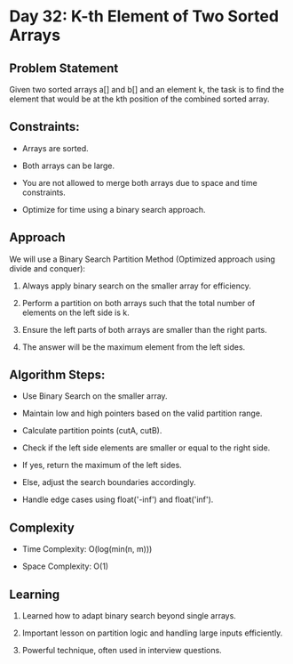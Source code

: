 # Day 32: K-th Element of Two Sorted Arrays

## Problem Statement
Given two sorted arrays a[] and b[] and an element k, the task is to find the element that would be at the kth position of the combined sorted array.

## Constraints:
- Arrays are sorted.

- Both arrays can be large.

- You are not allowed to merge both arrays due to space and time constraints.

- Optimize for time using a binary search approach.

## Approach
We will use a Binary Search Partition Method (Optimized approach using divide and conquer):

1. Always apply binary search on the smaller array for efficiency.

2. Perform a partition on both arrays such that the total number of elements on the left side is k.

3. Ensure the left parts of both arrays are smaller than the right parts.

4. The answer will be the maximum element from the left sides.

## Algorithm Steps:
- Use Binary Search on the smaller array.

- Maintain low and high pointers based on the valid partition range.

- Calculate partition points (cutA, cutB).

- Check if the left side elements are smaller or equal to the right side.

- If yes, return the maximum of the left sides.

- Else, adjust the search boundaries accordingly.

- Handle edge cases using float('-inf') and float('inf').

## Complexity
- Time Complexity: O(log(min(n, m)))

- Space Complexity: O(1)

## Learning
1. Learned how to adapt binary search beyond single arrays.

2. Important lesson on partition logic and handling large inputs efficiently.

3. Powerful technique, often used in interview questions.
